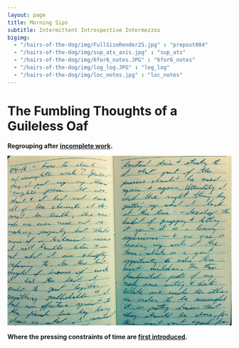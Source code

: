 ```yaml
---
layout: page
title: Morning Sips
subtitle: Intermittent Introspective Intermezzos
bigimg:
  - "/hairs-of-the-dog/img/FullSizeRender25.jpg" : "prepost004"
  - "/hairs-of-the-dog/img/sup_ats_axis.jpg" : "sup_ats"
  - "/hairs-of-the-dog/img/6for6_notes.JPG" : "6for6_notes"
  - "/hairs-of-the-dog/img/log_log.JPG" : "log_log"
  - "/hairs-of-the-dog/img/loc_notes.jpg" : "loc_notes"
---
```


# The Fumbling Thoughts of a Guileless Oaf

**Regrouping after [incomplete work](prepost004).**

<img src="/hairs-of-the-dog/img/FullSizeRender25.jpg">

**Where the pressing constraints of time are [first introduced](prepost003).**
